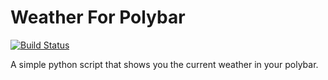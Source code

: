 # Weather For Polybar
[![Build Status](https://travis-ci.org/OfficialOxide/weatherForPolybar.svg?branch=master)](https://travis-ci.org/OfficialOxide/weatherForPolybar)

A simple python script that shows you the current weather in your polybar.
